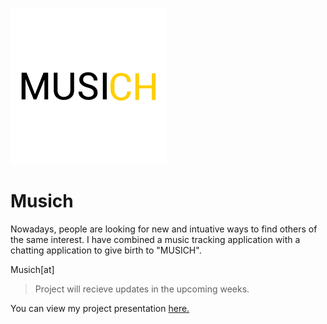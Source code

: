 ![](https://github.com/baksha97/Musich/blob/master/Musich/Images/logo.png?raw=true)
# Musich
Nowadays, people are looking for new and intuative ways to find others of the same interest. 
I have combined a music tracking application with a chatting application to give birth to "MUSICH".

Musich[at]

>Project will recieve updates in the upcoming weeks.

You can view my project presentation [here.](https://prezi.com/view/ME56yQ7ZNpOIVjuz6fQC/)
